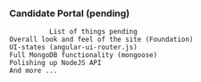 ### Candidate Portal (pending)

              List of things pending           
    Overall look and feel of the site (Foundation) 
    UI-states (angular-ui-router.js)               
    Full MongoDB functionality (mongoose)          
    Polishing up NodeJS API                        
    And more ...                                   

    